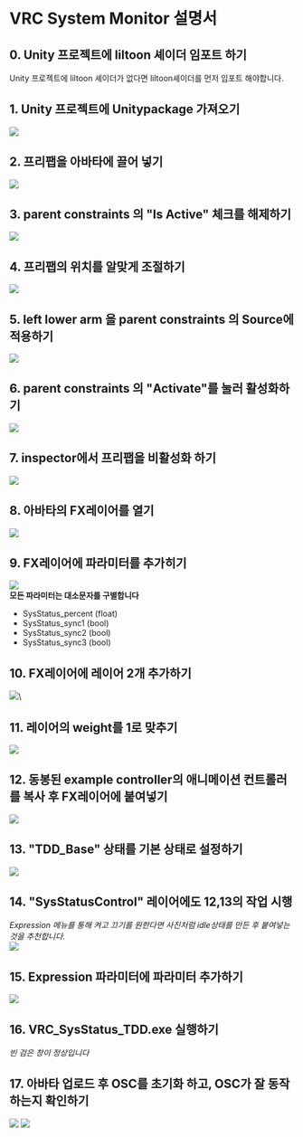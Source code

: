 # VRC System Monitor 설명서
## 0. Unity 프로젝트에 liltoon 셰이더 임포트 하기
Unity 프로젝트에 liltoon 셰이더가 없다면 liltoon셰이더를 먼저 임포트 해야합니다.
## 1. Unity 프로젝트에 Unitypackage 가져오기
![](./ManualAssets/importprefab.png)
## 2. 프리팹을 아바타에 끌어 넣기
![](./ManualAssets/dragprefab.png)
## 3. parent constraints 의 "Is Active" 체크를 해제하기
![](./ManualAssets/disableparentconstraints.png)
## 4. 프리팹의 위치를 알맞게 조절하기
![](./ManualAssets/changetransform.png)
## 5. left lower arm 을 parent constraints 의 Source에 적용하기
![](./ManualAssets/armboneassign.png)
## 6. parent constraints 의 "Activate"를 눌러 활성화하기
![](./ManualAssets/activateconstraints.png)
## 7. inspector에서 프리팹을 비활성화 하기
![](./ManualAssets/disableprefab.png)
## 8. 아바타의 FX레이어를 열기
![](./ManualAssets/selectfxlayer.png)
## 9. FX레이어에 파라미터를 추가히기
![](./ManualAssets/addparams.png)\
**모든 파라미터는 대소문자를 구별합니다**
* SysStatus_percent (float)
* SysStatus_sync1 (bool)
* SysStatus_sync2 (bool)
* SysStatus_sync3 (bool)
## 10. FX레이어에 레이어 2개 추가하기
![](./ManualAssets/addlayer.png)\
## 11. 레이어의 weight를 1로 맞추기
![](./ManualAssets/setweight.png)
## 12. 동봉된 example controller의 애니메이션 컨트롤러를 복사 후 FX레이어에 붙여넣기
![](./ManualAssets/examplecontrollertofx.png)
## 13. "TDD_Base" 상태를 기본 상태로 설정하기
![](./ManualAssets/setdefault.png)
## 14. "SysStatusControl" 레이어에도 12,13의 작업 시행
*Expression 메뉴를 통해 켜고 끄기를 원한다면 사진처럼 idle상태를 만든 후 붙여넣는것을 추천합니다.*\
![](./ManualAssets/secondlayer.png)
## 15. Expression 파라미터에 파라미터 추가하기
![](./ManualAssets/exparam.png)
## 16. VRC_SysStatus_TDD.exe 실행하기
*빈 검은 창이 정상입니다*
## 17. 아바타 업로드 후 OSC를 초기화 하고, OSC가 잘 동작하는지 확인하기
![](./ManualAssets/resetosc.png)
![](./ManualAssets/OSCdebug.png)